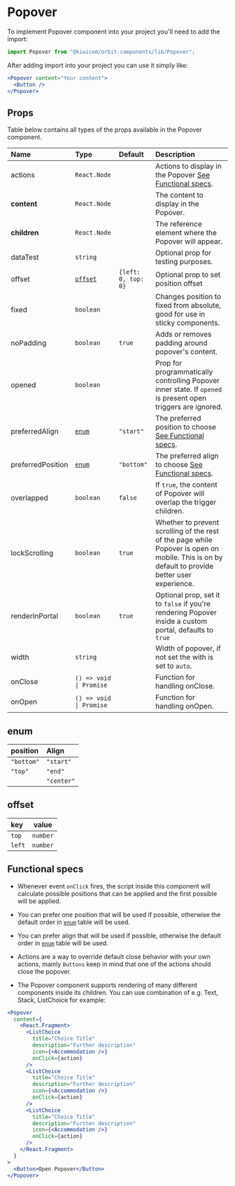 # Popover

To implement Popover component into your project you'll need to add the import:

```jsx
import Popover from "@kiwicom/orbit-components/lib/Popover";
```

After adding import into your project you can use it simply like:

```jsx
<Popover content="Your content">
  <Button />
</Popover>
```

## Props

Table below contains all types of the props available in the Popover component.

| Name              | Type                    | Default             | Description                                                                                                                                    |
| :---------------- | :---------------------- | :------------------ | :--------------------------------------------------------------------------------------------------------------------------------------------- |
| actions           | `React.Node`            |                     | Actions to display in the Popover [See Functional specs](#functional-specs).                                                                   |
| **content**       | `React.Node`            |                     | The content to display in the Popover.                                                                                                         |
| **children**      | `React.Node`            |                     | The reference element where the Popover will appear.                                                                                           |
| dataTest          | `string`                |                     | Optional prop for testing purposes.                                                                                                            |
| offset            | [`offset`](#offset)     | `{left: 0, top: 0}` | Optional prop to set position offset                                                                                                           |
| fixed             | `boolean`               |                     | Changes position to fixed from absolute, good for use in sticky components.                                                                    |
| noPadding         | `boolean`               | `true`              | Adds or removes padding around popover's content.                                                                                              |
| opened            | `boolean`               |                     | Prop for programmatically controlling Popover inner state. If `opened` is present open triggers are ignored.                                   |
| preferredAlign    | [`enum`](#enum)         | `"start"`           | The preferred position to choose [See Functional specs](#functional-specs).                                                                    |
| preferredPosition | [`enum`](#enum)         | `"bottom"`          | The preferred align to choose [See Functional specs](#functional-specs).                                                                       |
| overlapped        | `boolean`               | `false`             | If `true`, the content of Popover will overlap the trigger children.                                                                           |
| lockScrolling     | `boolean`               | `true`              | Whether to prevent scrolling of the rest of the page while Popover is open on mobile. This is on by default to provide better user experience. |
| renderInPortal    | `boolean`               | `true`              | Optional prop, set it to `false` if you're rendering Popover inside a custom portal, defaults to `true`                                        |
| width             | `string`                |                     | Width of popover, if not set the with is set to `auto`.                                                                                        |
| onClose           | `() => void \| Promise` |                     | Function for handling onClose.                                                                                                                 |
| onOpen            | `() => void \| Promise` |                     | Function for handling onOpen.                                                                                                                  |

## enum

| position   | Align      |
| :--------- | :--------- |
| `"bottom"` | `"start"`  |
| `"top"`    | `"end"`    |
|            | `"center"` |

## offset

| key    | value    |
| :----- | -------- |
| `top`  | `number` |
| `left` | `number` |

## Functional specs

- Whenever event `onClick` fires, the script inside this component will calculate possible positions that can be applied and the first possible will be applied.

- You can prefer one position that will be used if possible, otherwise the default order in [`enum`](#enum) table will be used.

- You can prefer align that will be used if possible, otherwise the default order in [`enum`](#enum) table will be used.

- Actions are a way to override default close behavior with your own actions, mainly `Buttons` keep in mind that one of the actions should close the popover.

- The Popover component supports rendering of many different components inside its children. You can use combination of e.g. Text, Stack, ListChoice for example:

```jsx
<Popover
  content={
    <React.Fragment>
      <ListChoice
        title="Choice Title"
        description="Further description"
        icon={<Accommodation />}
        onClick={action}
      />
      <ListChoice
        title="Choice Title"
        description="Further description"
        icon={<Accommodation />}
        onClick={action}
      />
      <ListChoice
        title="Choice Title"
        description="Further description"
        icon={<Accommodation />}
        onClick={action}
      />
    </React.Fragment>
  }
>
  <Button>Open Popover</Button>
</Popover>
```
